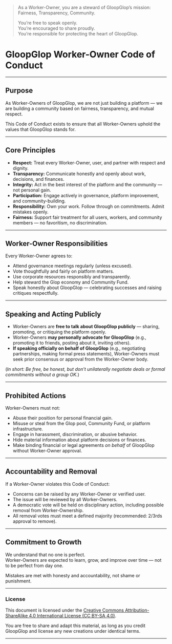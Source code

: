 > As a Worker-Owner, you are a steward of GloopGlop’s mission:  
> Fairness, Transparency, Community.  
>  
> You’re free to speak openly.  
> You’re encouraged to share proudly.  
> You’re responsible for protecting the heart of GloopGlop.

# **GloopGlop Worker-Owner Code of Conduct**

---

## **Purpose**

As Worker-Owners of GloopGlop, we are not just building a platform — we are building a community based on fairness, transparency, and mutual respect.

This Code of Conduct exists to ensure that all Worker-Owners uphold the values that GloopGlop stands for.

---

## **Core Principles**

- **Respect:** Treat every Worker-Owner, user, and partner with respect and dignity.
- **Transparency:** Communicate honestly and openly about work, decisions, and finances.
- **Integrity:** Act in the best interest of the platform and the community — not personal gain.
- **Participation:** Engage actively in governance, platform improvement, and community-building.
- **Responsibility:** Own your work. Follow through on commitments. Admit mistakes openly.
- **Fairness:** Support fair treatment for all users, workers, and community members — no favoritism, no discrimination.

---

## **Worker-Owner Responsibilities**

Every Worker-Owner agrees to:

- Attend governance meetings regularly (unless excused).
- Vote thoughtfully and fairly on platform matters.
- Use corporate resources responsibly and transparently.
- Help steward the Glop economy and Community Fund.
- Speak honestly about GloopGlop — celebrating successes and raising critiques respectfully.

---

## **Speaking and Acting Publicly**

- Worker-Owners are **free to talk about GloopGlop publicly** — sharing, promoting, or critiquing the platform openly.
- Worker-Owners **may personally advocate for GloopGlop** (e.g., promoting it to friends, posting about it, inviting others).
- **If speaking officially on behalf of GloopGlop** (e.g., negotiating partnerships, making formal press statements), Worker-Owners must seek prior consensus or approval from the Worker-Owner body.

(*In short: Be free, be honest, but don’t unilaterally negotiate deals or formal commitments without a group OK.*)

---

## **Prohibited Actions**

Worker-Owners must not:

- Abuse their position for personal financial gain.
- Misuse or steal from the Glop pool, Community Fund, or platform infrastructure.
- Engage in harassment, discrimination, or abusive behavior.
- Hide material information about platform decisions or finances.
- Make binding financial or legal agreements *on behalf* of GloopGlop without Worker-Owner approval.

---

## **Accountability and Removal**

If a Worker-Owner violates this Code of Conduct:

- Concerns can be raised by any Worker-Owner or verified user.
- The issue will be reviewed by all Worker-Owners.
- A democratic vote will be held on disciplinary action, including possible removal from Worker-Ownership.
- All removal votes must meet a defined majority (recommended: 2/3rds approval to remove).

---

## **Commitment to Growth**

We understand that no one is perfect.  
Worker-Owners are expected to learn, grow, and improve over time — not to be perfect from day one.

Mistakes are met with honesty and accountability, not shame or punishment.


---

### License

This document is licensed under the [Creative Commons Attribution-ShareAlike 4.0 International License (CC BY-SA 4.0)](https://creativecommons.org/licenses/by-sa/4.0/).

You are free to share and adapt this material, as long as you credit GloopGlop and license any new creations under identical terms.

---
